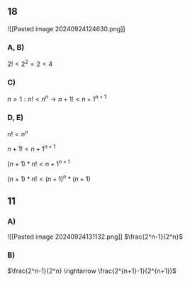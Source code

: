 ## 18
![[Pasted image 20240924124630.png]]

### A, B)
$2! < 2^2 = 2 < 4$
### C)
$n > 1: n! < n^n \rightarrow n+1! < n+1^{n+1}$

### D, E)
$n! < n^n$

$n+1! < n+1^{n+1}$

$(n+1) * n! < n+1^{n+1}$

$(n+1)*n! < (n+1)^{n} * (n+1)$





## 11
### A)
![[Pasted image 20240924131132.png]]
$\frac{2^n-1}{2^n}$

### B)
$\frac{2^n-1}{2^n} \rightarrow \frac{2^{n+1}-1}{2^{n+1}}$

